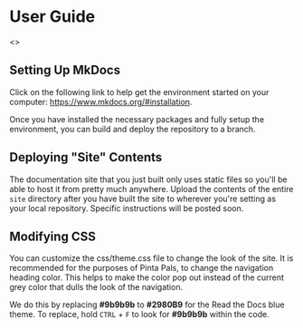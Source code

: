 # User Guide
<>

## Setting Up MkDocs
Click on the following link to help get the environment started on your computer:
https://www.mkdocs.org/#installation.

Once you have installed the necessary packages and fully setup the environment, you can build and deploy the repository to a branch.

## Deploying "Site" Contents

The documentation site that you just built only uses static files so you'll be able to host it from pretty much anywhere. Upload the contents of the entire `site` directory after you have built the site to wherever you're setting as your local repository. Specific instructions will be posted soon.

## Modifying CSS
You can customize the css/theme.css file to change the look of the site. It is recommended for the purposes of Pinta Pals, to change the navigation heading color. This helps to make the color pop out instead of the current grey color that dulls the look of the navigation.

We do this by replacing __#9b9b9b__ to __#2980B9__ for the Read the Docs blue theme.
To replace, hold `CTRL` + `F` to look for __#9b9b9b__ within the code.
